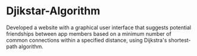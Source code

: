 # Djikstar-Algorithm
 Developed a website with a graphical user interface that suggests potential friendships between app members based on a minimum number of common connections within a specified distance, using Dijkstra's shortest-path algorithm.
